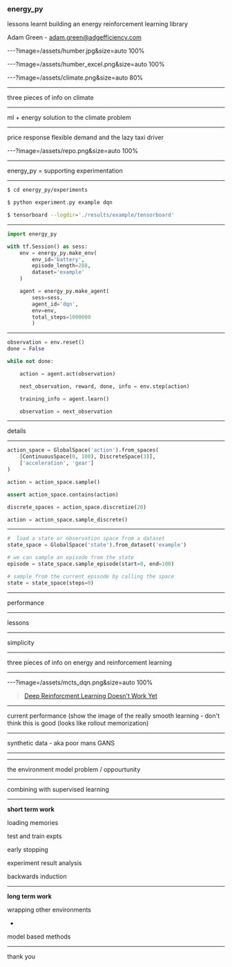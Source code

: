 ### energy_py

lessons learnt building an energy reinforcement learning library

Adam Green - adam.green@adgefficiency.com

---?image=/assets/humber.jpg&size=auto 100%

---?image=/assets/humber_excel.png&size=auto 100%

---?image=/assets/climate.png&size=auto 80%

---

three pieces of info on climate


---

ml + energy solution to the climate problem

---

price response flexible demand and the lazy taxi driver

---?image=/assets/repo.png&size=auto 100%

---

energy_py = supporting experimentation 

---

```bash
$ cd energy_py/experiments

$ python experiment.py example dqn

$ tensorboard --logdir='./results/example/tensorboard'
```

---

```python
import energy_py

with tf.Session() as sess:
    env = energy_py.make_env(
        env_id='battery',
        episode_length=288,
        dataset='example'
    )

    agent = energy_py.make_agent(
        sess=sess,
        agent_id='dqn',
        env=env,
        total_steps=1000000
        )
```

---

```python
observation = env.reset()
done = False

while not done:

    action = agent.act(observation)

    next_observation, reward, done, info = env.step(action)

    training_info = agent.learn()

    observation = next_observation
```

---

details

---

```python
action_space = GlobalSpace('action').from_spaces(
    [ContinuousSpace(0, 100), DiscreteSpace(3)],
    ['acceleration', 'gear']
)

action = action_space.sample()

assert action_space.contains(action)

discrete_spaces = action_space.discretize(20)

action = action_space.sample_discrete()

```
---

```python
#  load a state or observation space from a dataset
state_space = GlobalSpace('state').from_dataset('example')

# we can sample an episode from the state
episode = state_space.sample_episode(start=0, end=100)

# sample from the current episode by calling the space
state = state_space(steps=0)
```

---

performance

---

lessons

---

simplicity

---

three pieces of info on energy and reinforcement learning

---

---?image=/assets/mcts_dqn.png&size=auto 100%

> [Deep Reinforcment Learning Doesn't Work Yet](https://www.alexirpan.com/2018/02/14/rl-hard.html)

---

current performance (show the image of the really smooth learning - don't think this is good (looks like rollout memorization)

---

synthetic data - aka poor mans GANS

---

---

the environment model problem / oppourtunity

---

combining with supervised learning

---

**short term work**

loading memories

test and train expts

early stopping

experiment result analysis

backwards induction

---

**long term work**

wrapping other environments

+

model based methods 

---

thank you

